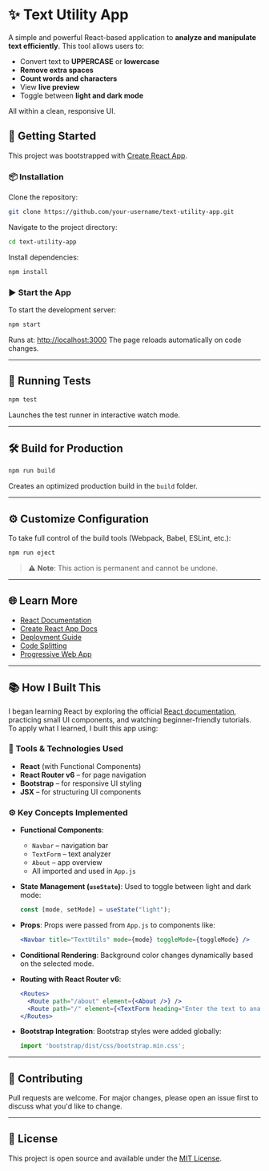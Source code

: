 # ✨ Text Utility App

A simple and powerful React-based application to **analyze and manipulate text efficiently**. This tool allows users to:

- Convert text to **UPPERCASE** or **lowercase**
- **Remove extra spaces**
- **Count words and characters**
- View **live preview**
- Toggle between **light and dark mode**

All within a clean, responsive UI.

## 🚀 Getting Started

This project was bootstrapped with [Create React App](https://github.com/facebook/create-react-app).

### 📦 Installation

Clone the repository:

```bash
git clone https://github.com/your-username/text-utility-app.git
````

Navigate to the project directory:

```bash
cd text-utility-app
```

Install dependencies:

```bash
npm install
```

### ▶️ Start the App

To start the development server:

```bash
npm start
```

Runs at: [http://localhost:3000](http://localhost:3000)
The page reloads automatically on code changes.

---

## 🧪 Running Tests

```bash
npm test
```

Launches the test runner in interactive watch mode.

---

## 🛠️ Build for Production

```bash
npm run build
```

Creates an optimized production build in the `build` folder.

---

## ⚙️ Customize Configuration

To take full control of the build tools (Webpack, Babel, ESLint, etc.):

```bash
npm run eject
```

> ⚠️ **Note**: This action is permanent and cannot be undone.

---

## 🌐 Learn More

* [React Documentation](https://reactjs.org/)
* [Create React App Docs](https://create-react-app.dev/)
* [Deployment Guide](https://create-react-app.dev/docs/deployment/)
* [Code Splitting](https://create-react-app.dev/docs/code-splitting/)
* [Progressive Web App](https://create-react-app.dev/docs/making-a-progressive-web-app/)

---

## 📚 How I Built This

I began learning React by exploring the official [React documentation](https://reactjs.org/docs/getting-started.html), practicing small UI components, and watching beginner-friendly tutorials. To apply what I learned, I built this app using:

### 🔧 Tools & Technologies Used

* **React** (with Functional Components)
* **React Router v6** – for page navigation
* **Bootstrap** – for responsive UI styling
* **JSX** – for structuring UI components

### ⚙️ Key Concepts Implemented

* **Functional Components**:

  * `Navbar` – navigation bar
  * `TextForm` – text analyzer
  * `About` – app overview
  * All imported and used in `App.js`

* **State Management (`useState`)**:
  Used to toggle between light and dark mode:

  ```js
  const [mode, setMode] = useState("light");
  ```

* **Props**:
  Props were passed from `App.js` to components like:

  ```jsx
  <Navbar title="TextUtils" mode={mode} toggleMode={toggleMode} />
  ```

* **Conditional Rendering**:
  Background color changes dynamically based on the selected mode.

* **Routing with React Router v6**:

  ```jsx
  <Routes>
    <Route path="/about" element={<About />} />
    <Route path="/" element={<TextForm heading="Enter the text to analyse:" mode={mode} />} />
  </Routes>
  ```

* **Bootstrap Integration**:
  Bootstrap styles were added globally:

  ```js
  import 'bootstrap/dist/css/bootstrap.min.css';
  ```

---

## 🤝 Contributing

Pull requests are welcome. For major changes, please open an issue first to discuss what you'd like to change.

---

## 📄 License

This project is open source and available under the [MIT License](LICENSE).

